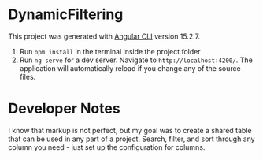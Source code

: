 # DynamicFiltering

This project was generated with [Angular CLI](https://github.com/angular/angular-cli) version 15.2.7.

1. Run `npm install` in the terminal inside the project folder
2. Run `ng serve` for a dev server. Navigate to `http://localhost:4200/`. The application will automatically reload if you change any of the source files.

# Developer Notes
I know that markup is not perfect, but my goal was to create a shared table that can be used in any part of a project. 
Search, filter, and sort through any column you need - just set up the configuration for columns.
